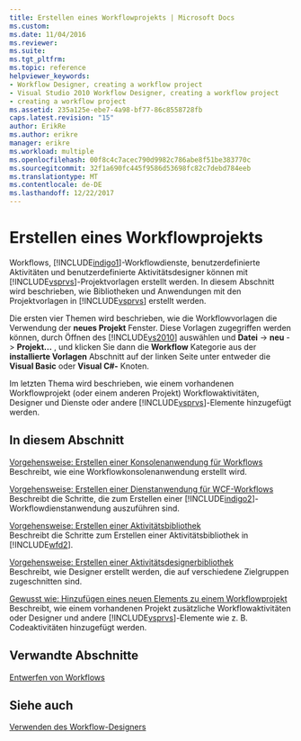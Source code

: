 ```yaml
---
title: Erstellen eines Workflowprojekts | Microsoft Docs
ms.custom: 
ms.date: 11/04/2016
ms.reviewer: 
ms.suite: 
ms.tgt_pltfrm: 
ms.topic: reference
helpviewer_keywords:
- Workflow Designer, creating a workflow project
- Visual Studio 2010 Workflow Designer, creating a workflow project
- creating a workflow project
ms.assetid: 235a125e-ebe7-4a98-bf77-86c8558728fb
caps.latest.revision: "15"
author: ErikRe
ms.author: erikre
manager: erikre
ms.workload: multiple
ms.openlocfilehash: 00f8c4c7acec790d9982c786abe8f51be383770c
ms.sourcegitcommit: 32f1a690fc445f9586d53698fc82c7debd784eeb
ms.translationtype: MT
ms.contentlocale: de-DE
ms.lasthandoff: 12/22/2017
---
```

# <a name="creating-a-workflow-project"></a>Erstellen eines Workflowprojekts
Workflows, [!INCLUDE[indigo1](../workflow-designer/includes/indigo1_md.md)]-Workflowdienste, benutzerdefinierte Aktivitäten und benutzerdefinierte Aktivitätsdesigner können mit [!INCLUDE[vsprvs](../code-quality/includes/vsprvs_md.md)]-Projektvorlagen erstellt werden. In diesem Abschnitt wird beschrieben, wie Bibliotheken und Anwendungen mit den Projektvorlagen in [!INCLUDE[vsprvs](../code-quality/includes/vsprvs_md.md)] erstellt werden.  
  
 Die ersten vier Themen wird beschrieben, wie die Workflowvorlagen die Verwendung der **neues Projekt** Fenster. Diese Vorlagen zugegriffen werden können, durch Öffnen des [!INCLUDE[vs2010](../misc/includes/vs2010_md.md)] auswählen und **Datei** -> **neu** -> **Projekt...** , und klicken Sie dann die **Workflow** Kategorie aus der **installierte Vorlagen** Abschnitt auf der linken Seite unter entweder die **Visual Basic** oder **Visual C#-** Knoten.  
  
 Im letzten Thema wird beschrieben, wie einem vorhandenen Workflowprojekt (oder einem anderen Projekt) Workflowaktivitäten, Designer und Dienste oder andere [!INCLUDE[vsprvs](../code-quality/includes/vsprvs_md.md)]-Elemente hinzugefügt werden.  
  
## <a name="in-this-section"></a>In diesem Abschnitt  
 [Vorgehensweise: Erstellen einer Konsolenanwendung für Workflows](../workflow-designer/how-to-create-a-workflow-console-application.md)  
 Beschreibt, wie eine Workflowkonsolenanwendung erstellt wird.  
  
 [Vorgehensweise: Erstellen einer Dienstanwendung für WCF-Workflows](../workflow-designer/how-to-create-a-wcf-workflow-service-application.md)  
 Beschreibt die Schritte, die zum Erstellen einer [!INCLUDE[indigo2](../workflow-designer/includes/indigo2_md.md)]-Workflowdienstanwendung auszuführen sind.  
  
 [Vorgehensweise: Erstellen einer Aktivitätsbibliothek](../workflow-designer/how-to-create-an-activity-library.md)  
 Beschreibt die Schritte zum Erstellen einer Aktivitätsbibliothek in [!INCLUDE[wfd2](../workflow-designer/includes/wfd2_md.md)].  
  
 [Vorgehensweise: Erstellen einer Aktivitätsdesignerbibliothek](../workflow-designer/how-to-create-an-activity-designer-library.md)  
 Beschreibt, wie Designer erstellt werden, die auf verschiedene Zielgruppen zugeschnitten sind.  
  
 [Gewusst wie: Hinzufügen eines neuen Elements zu einem Workflowprojekt](../workflow-designer/how-to-add-a-new-item-to-a-workflow-project.md)  
 Beschreibt, wie einem vorhandenen Projekt zusätzliche Workflowaktivitäten oder Designer und andere [!INCLUDE[vsprvs](../code-quality/includes/vsprvs_md.md)]-Elemente wie z. B. Codeaktivitäten hinzugefügt werden.  
  
## <a name="related-sections"></a>Verwandte Abschnitte  
 [Entwerfen von Workflows](/dotnet/framework/windows-workflow-foundation/designing-workflows)  
  
## <a name="see-also"></a>Siehe auch  
 [Verwenden des Workflow-Designers](../workflow-designer/using-the-workflow-designer.md)